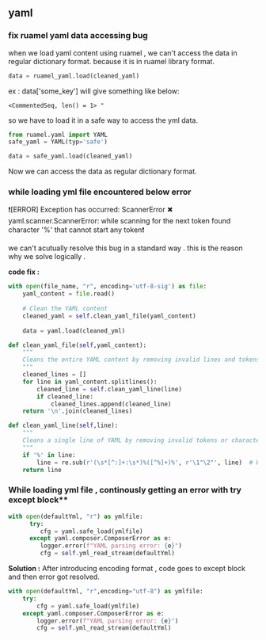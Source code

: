 ## yaml


### fix ruamel yaml data accessing bug 

when we load yaml content using ruamel , we can't access the data in regular dictionary format.
because it is in ruamel library format. 

```python
data = ruamel_yaml.load(cleaned_yaml)
```
ex : data['some_key'] will give something like below:
```
<CommentedSeq, len() = 1> "
```
so we have to load it in a safe way to access the yml data.

```python
from ruamel.yaml import YAML
safe_yaml = YAML(typ='safe')

data = safe_yaml.load(cleaned_yaml)
```
Now we can access the data as regular dictionary format.


### while loading yml file encountered below error 

❗[ERROR] Exception has occurred: ScannerError ✖
yaml.scanner.ScannerError: while scanning for the next token found character '%' that cannot start any token❗

we can't acutually resolve this bug in a standard way . this is the reason why we solve logically .

**code fix :**

```python
with open(file_name, "r", encoding='utf-8-sig') as file:
    yaml_content = file.read()
    
    # Clean the YAML content
    cleaned_yaml = self.clean_yaml_file(yaml_content)
    
    data = yaml.load(cleaned_yml)

def clean_yaml_file(self,yaml_content):
    """
    Cleans the entire YAML content by removing invalid lines and tokens.
    """
    cleaned_lines = []
    for line in yaml_content.splitlines():
        cleaned_line = self.clean_yaml_line(line)
        if cleaned_line:
            cleaned_lines.append(cleaned_line)
    return '\n'.join(cleaned_lines)

def clean_yaml_line(self,line):
    """
    Cleans a single line of YAML by removing invalid tokens or characters.
    """
    if '%' in line:
        line = re.sub(r'(\s*[^:]+:\s*)%([^%]+)%', r'\1"\2"', line)  # Wrap %...% in quotes
    return line
```


### While loading yml file , continously getting an error with try except block**

```python
with open(defaultYml, "r") as ymlfile:
      try:
         cfg = yaml.safe_load(ymlfile)
      except yaml.composer.ComposerError as e:
         logger.error(f"YAML parsing error: {e}")
         cfg = self.yml_read_stream(defaultYml)
```

**Solution :**
After introducing encoding format , code goes to except block and then error got resolved.

```python
with open(defaultYml, "r",encoding="utf-8") as ymlfile:
    try:
        cfg = yaml.safe_load(ymlfile)
    except yaml.composer.ComposerError as e:
        logger.error(f"YAML parsing error: {e}")
        cfg = self.yml_read_stream(defaultYml)
```